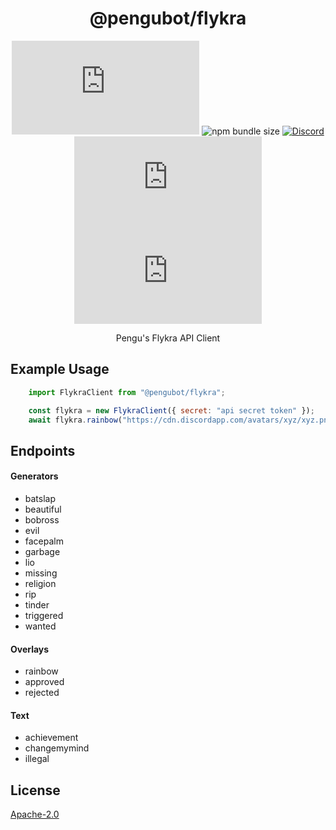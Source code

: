 <div align="center">

# @pengubot/flykra

![Depfu](https://img.shields.io/depfu/PenguBot/flykra.ts?style=flat-square)
![npm bundle size](https://img.shields.io/bundlephobia/min/@pengubot/flykra?style=flat-square)
[![Discord](https://img.shields.io/discord/303195322514014210?color=697EC4&label=Discord&logo=discord&logoColor=FDFEFE&style=flat-square)](https://pengubot.com/support)
![GitHub](https://img.shields.io/github/license/PenguBot/flykra.ts?style=flat-square)
![npm](https://img.shields.io/npm/v/@pengubot/flykra.ts?style=flat-square)

Pengu's Flykra API Client
</div>

## Example Usage

```js
	import FlykraClient from "@pengubot/flykra";

	const flykra = new FlykraClient({ secret: "api secret token" });
	await flykra.rainbow("https://cdn.discordapp.com/avatars/xyz/xyz.png?size=512");
```

## Endpoints
#### Generators
- batslap
- beautiful
- bobross
- evil
- facepalm
- garbage
- lio
- missing
- religion
- rip
- tinder
- triggered
- wanted

#### Overlays
- rainbow
- approved
- rejected

#### Text
- achievement
- changemymind
- illegal

## License
[Apache-2.0](https://github.com/PenguBot/flykra.ts/blob/main/LICENSE)
